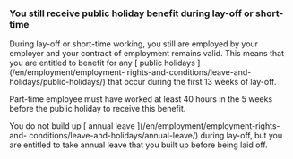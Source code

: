 ###  You still receive public holiday benefit during lay-off or short-time

During lay-off or short-time working, you still are employed by your employer
and your contract of employment remains valid. This means that you are
entitled to benefit for any [ public holidays ](/en/employment/employment-
rights-and-conditions/leave-and-holidays/public-holidays/) that occur during
the first 13 weeks of lay-off.

Part-time employee must have worked at least 40 hours in the 5 weeks before
the public holiday to receive this benefit.

You do not build up [ annual leave ](/en/employment/employment-rights-and-
conditions/leave-and-holidays/annual-leave/) during lay-off, but you are
entitled to take annual leave that you built up before being laid off.
